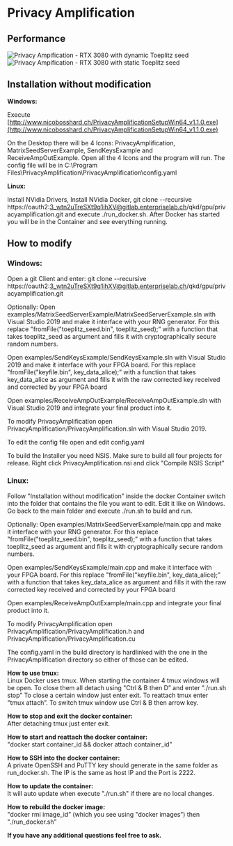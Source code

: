 # Privacy Amplification

## Performance
![Privacy Ampification - RTX 3080 with dynamic Toeplitz seed](https://gist.githubusercontent.com/nicoboss/dfae7685e20cf3f418559f7960e33cfe/raw/PrivacyAmpification_RTX_3080_dynamic_seed.svg)
![Privacy Ampification - RTX 3080 with static Toeplitz seed](https://gist.githubusercontent.com/nicoboss/dfae7685e20cf3f418559f7960e33cfe/raw/PrivacyAmpification_RTX_3080_static_seed.svg)

## Installation without modification

**Windows:**

Execute [http://www.nicobosshard.ch/PrivacyAmplificationSetupWin64_v1.1.0.exe](http://www.nicobosshard.ch/PrivacyAmplificationSetupWin64_v1.1.0.exe)

On the Desktop there will be 4 Icons: PrivacyAmplification, MatrixSeedServerExample,
SendKeysExample and ReceiveAmpOutExample. Open all the 4 Icons and the program will run. The
config file will be in C:\Program Files\PrivacyAmplification\PrivacyAmplification\config.yaml

**Linux:**

Install NVidia Drivers, Install NVidia Docker, git clone --recursive https://oauth2:3_wtn2uTreSXt9q1ihXV@gitlab.enterpriselab.ch/qkd/gpu/privacyamplification.git and execute ./run_docker.sh.
After Docker has started you will be in the Container and see everything running.

## How to modify

### Windows:
Open a git Client and enter: git clone --recursive https://oauth2:3_wtn2uTreSXt9q1ihXV@gitlab.enterpriselab.ch/qkd/gpu/privacyamplification.git

Optionally: Open examples/MatrixSeedServerExample/MatrixSeedServerExample.sln with Visual
Studio 2019 and make it interface with your RNG generator. For this replace
"fromFile("toeplitz_seed.bin", toeplitz_seed);” with a function that takes toeplitz_seed as argument
and fills it with cryptographically secure random numbers.

Open examples/SendKeysExample/SendKeysExample.sln with Visual Studio 2019 and make it
interface with your FPGA board. For this replace "fromFile("keyfile.bin", key_data_alice);” with a
function that takes key_data_alice as argument and fills it with the raw corrected key received and
corrected by your FPGA board

Open examples/ReceiveAmpOutExample/ReceiveAmpOutExample.sln with Visual Studio 2019 and
integrate your final product into it.

To modify PrivacyAmplification open PrivacyAmplification/PrivacyAmplification.sln with Visual Studio
2019.

To edit the config file open and edit config.yaml

To build the Installer you need NSIS. Make sure to build all four projects for release. Right click
PrivacyAmplification.nsi and click "Compile NSIS Script”


### Linux:
Follow "Installation without modification” inside the docker Container switch into the folder that
contains the file you want to edit. Edit it like on Windows. Go back to the main folder and execute
./run.sh to build and run.

Optionally: Open examples/MatrixSeedServerExample/main.cpp and make it interface with your
RNG generator. For this replace "fromFile("toeplitz_seed.bin", toeplitz_seed);” with a function that
takes toeplitz_seed as argument and fills it with cryptographically secure random numbers.

Open examples/SendKeysExample/main.cpp and make it interface with your FPGA board. For this
replace "fromFile("keyfile.bin", key_data_alice);” with a function that takes key_data_alice as
argument and fills it with the raw corrected key received and corrected by your FPGA board

Open examples/ReceiveAmpOutExample/main.cpp and integrate your final product into it.

To modify PrivacyAmplification open PrivacyAmplification/PrivacyAmplification.h and
PrivacyAmplification/PrivacyAmplification.cu

The config.yaml in the build directory is hardlinked with the one in the PrivacyAmplification directory
so either of those can be edited.

**How to use tmux:**\
Linux Docker uses tmux. When starting the container 4 tmux windows will be open. To close them all
detach using "Ctrl & B then D” and enter "./run.sh stop” To close a certain window just enter exit. To
reattach tmux enter "tmux attach”. To switch tmux window use Ctrl & B then arrow key.

**How to stop and exit the docker container:**\
After detaching tmux just enter exit.

**How to start and reattach the docker container:**\
"docker start container_id && docker attach container_id”

**How to SSH into the docker container:**\
A private OpenSSH and PuTTY key should generate in the same folder as run_docker.sh. The IP is the
same as host IP and the Port is 2222.

**How to update the container:**\
It will auto update when execute "./run.sh" if there are no local changes.

**How to rebuild the docker image:**\
"docker rmi image_id” (which you see using "docker images”) then "./run_docker.sh”

**If you have any additional questions feel free to ask.**
